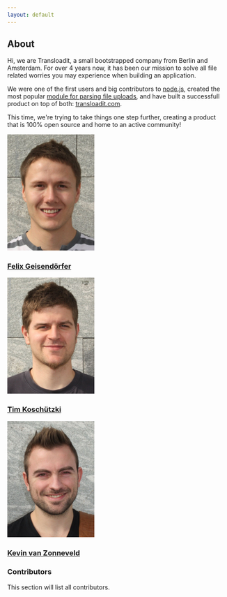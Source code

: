 ```yaml
---
layout: default
---
```


## About

Hi, we are Transloadit, a small bootstrapped company from Berlin and Amsterdam.
For over 4 years now, it has been our mission to solve all file related worries
you may experience when building an application.

We were one of the first users and big contributors to
[node.js](http://nodejs.org/), created the most popular [module for
parsing file uploads](http://github.com/felixge/node-formidable), and have
built a successfull product on top of both:
[transloadit.com](http://transloadit.com/).

This time, we're trying to take things one step further, creating a product
that is 100% open source and home to an active community!

<div class="people">
  <div>
    <img width="200" src="/img/felix.jpg">
    <h3><a href="https://twitter.com/felixge">Felix Geisendörfer</a></h3>
  </div>
  <div>
    <img width="200" src="/img/tim.jpg">
    <h3><a href="https://twitter.com/tim_kos">Tim Koschützki</a></h3>
  </div>
  <div>
    <img width="200" src="/img/kevin.jpg">
    <h3><a href="https://twitter.com/kvz">Kevin van Zonneveld</a></h3>
  </div>
</div>

### Contributors

This section will list all contributors.
